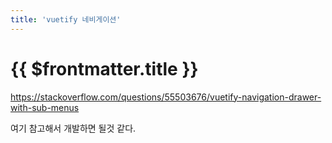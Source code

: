 ```yaml
---
title: 'vuetify 네비게이션'
---
```


# {{ $frontmatter.title }}

https://stackoverflow.com/questions/55503676/vuetify-navigation-drawer-with-sub-menus

여기 참고해서 개발하면 될것 같다.